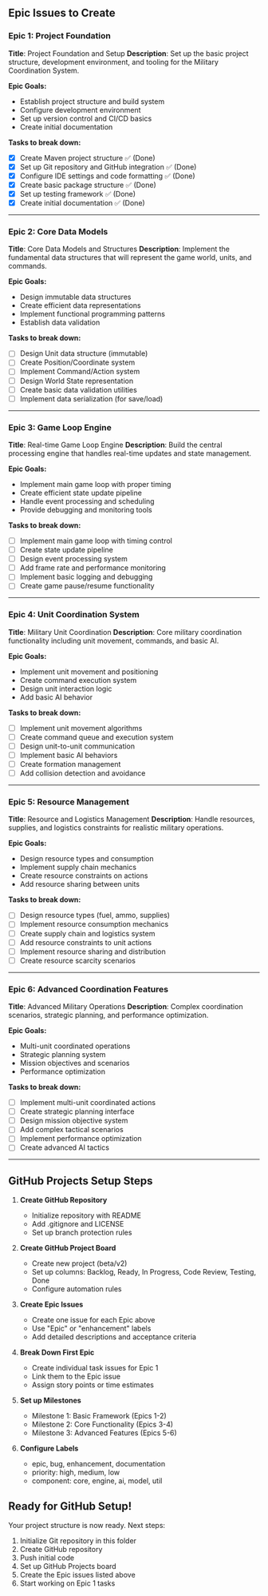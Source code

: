 ## Epic Issues to Create

### Epic 1: Project Foundation
**Title**: Project Foundation and Setup
**Description**: Set up the basic project structure, development environment, and tooling for the Military Coordination System.

**Epic Goals:**
- Establish project structure and build system
- Configure development environment
- Set up version control and CI/CD basics
- Create initial documentation

**Tasks to break down:**
- [x] Create Maven project structure ✅ (Done)
- [x] Set up Git repository and GitHub integration ✅ (Done)
- [x] Configure IDE settings and code formatting ✅ (Done)
- [x] Create basic package structure ✅ (Done)
- [x] Set up testing framework ✅ (Done)
- [x] Create initial documentation ✅ (Done)

---

### Epic 2: Core Data Models
**Title**: Core Data Models and Structures
**Description**: Implement the fundamental data structures that will represent the game world, units, and commands.

**Epic Goals:**
- Design immutable data structures
- Create efficient data representations
- Implement functional programming patterns
- Establish data validation

**Tasks to break down:**
- [ ] Design Unit data structure (immutable)
- [ ] Create Position/Coordinate system
- [ ] Implement Command/Action system
- [ ] Design World State representation
- [ ] Create basic data validation utilities
- [ ] Implement data serialization (for save/load)

---

### Epic 3: Game Loop Engine
**Title**: Real-time Game Loop Engine
**Description**: Build the central processing engine that handles real-time updates and state management.

**Epic Goals:**
- Implement main game loop with proper timing
- Create efficient state update pipeline
- Handle event processing and scheduling
- Provide debugging and monitoring tools

**Tasks to break down:**
- [ ] Implement main game loop with timing control
- [ ] Create state update pipeline
- [ ] Design event processing system
- [ ] Add frame rate and performance monitoring
- [ ] Implement basic logging and debugging
- [ ] Create game pause/resume functionality

---

### Epic 4: Unit Coordination System
**Title**: Military Unit Coordination
**Description**: Core military coordination functionality including unit movement, commands, and basic AI.

**Epic Goals:**
- Implement unit movement and positioning
- Create command execution system
- Design unit interaction logic
- Add basic AI behavior

**Tasks to break down:**
- [ ] Implement unit movement algorithms
- [ ] Create command queue and execution system
- [ ] Design unit-to-unit communication
- [ ] Implement basic AI behaviors
- [ ] Create formation management
- [ ] Add collision detection and avoidance

---

### Epic 5: Resource Management
**Title**: Resource and Logistics Management
**Description**: Handle resources, supplies, and logistics constraints for realistic military operations.

**Epic Goals:**
- Design resource types and consumption
- Implement supply chain mechanics
- Create resource constraints on actions
- Add resource sharing between units

**Tasks to break down:**
- [ ] Design resource types (fuel, ammo, supplies)
- [ ] Implement resource consumption mechanics
- [ ] Create supply chain and logistics system
- [ ] Add resource constraints to unit actions
- [ ] Implement resource sharing and distribution
- [ ] Create resource scarcity scenarios

---

### Epic 6: Advanced Coordination Features
**Title**: Advanced Military Operations
**Description**: Complex coordination scenarios, strategic planning, and performance optimization.

**Epic Goals:**
- Multi-unit coordinated operations
- Strategic planning system
- Mission objectives and scenarios
- Performance optimization

**Tasks to break down:**
- [ ] Implement multi-unit coordinated actions
- [ ] Create strategic planning interface
- [ ] Design mission objective system
- [ ] Add complex tactical scenarios
- [ ] Implement performance optimization
- [ ] Create advanced AI tactics

---

## GitHub Projects Setup Steps

1. **Create GitHub Repository**
   - Initialize repository with README
   - Add .gitignore and LICENSE
   - Set up branch protection rules

2. **Create GitHub Project Board**
   - Create new project (beta/v2)
   - Set up columns: Backlog, Ready, In Progress, Code Review, Testing, Done
   - Configure automation rules

3. **Create Epic Issues**
   - Create one issue for each Epic above
   - Use "Epic" or "enhancement" labels
   - Add detailed descriptions and acceptance criteria

4. **Break Down First Epic**
   - Create individual task issues for Epic 1
   - Link them to the Epic issue
   - Assign story points or time estimates

5. **Set up Milestones**
   - Milestone 1: Basic Framework (Epics 1-2)
   - Milestone 2: Core Functionality (Epics 3-4)
   - Milestone 3: Advanced Features (Epics 5-6)

6. **Configure Labels**
   - epic, bug, enhancement, documentation
   - priority: high, medium, low
   - component: core, engine, ai, model, util

## Ready for GitHub Setup!

Your project structure is now ready. Next steps:
1. Initialize Git repository in this folder
2. Create GitHub repository
3. Push initial code
4. Set up GitHub Projects board
5. Create the Epic issues listed above
6. Start working on Epic 1 tasks
